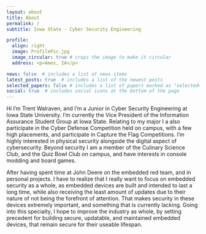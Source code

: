 ```yaml
---
layout: about
title: About
permalink: /
subtitle: Iowa State - Cyber Security Engineering

profile:
  align: right
  image: ProfilePic.jpg
  image_circular: true # crops the image to make it circular
  address: <p>Ames, IA</p>

news: false  # includes a list of news items
latest_posts: true  # includes a list of the newest posts
selected_papers: false # includes a list of papers marked as "selected={true}"
social: true  # includes social icons at the bottom of the page
---
```


Hi I’m Trent Walraven, and I’m a Junior in Cyber Security Engineering at Iowa State University. I’m currently the Vice President of the Information Assurance Student Group at Iowa State. Relating to my major I a also participate in the Cyber Defense Competition held on campus, with a few high placements, and participate in Capture the Flag Competitions. I’m highly interested in physical security alongside the digital aspect of cybersecurity. Beyond security I am a member of the Culinary Science Club, and the Quiz Bowl Club on campus, and have interests in console modding and board games.

After having spent time at John Deere on the embedded red team, and in personal projects. I have to realize that I really want to focus on embedded security as a whole, as embedded devices are built and intended to last a long time, while also receiving the least amount of updates due to their nature of not being the forefront of attention. That makes security in these devices extremely important, and something that is currently lacking. Going into this specialty, I hope to improve the industry as whole, by setting precedent for building secure, updatable, and maintained embedded devices, that remain secure for their useable lifespan.

